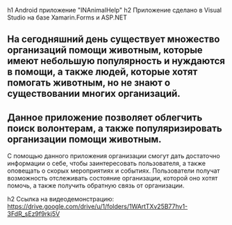 h1 Android приложение "INAnimalHelp"
h2 Приложение сделано в Visual Studio на базе Xamarin.Forms и ASP.NET


На сегодняшний день существует множество организаций помощи животным, которые имеют небольшую популярность и нуждаются в помощи, а также людей, которые хотят помогать животным, но не знают о существовании многих организаций.
---
Данное приложение позволяет облегчить поиск волонтерам, а также популяризировать организации помощи животным. 
---
С помощью данного приложения организации смогут дать достаточно информации о себе, чтобы заинтересовать пользователя, а также оповещать о скорых мероприятиях и событиях. Пользователи получат возможность отслеживать состояние организации, которой оно хотят помочь, а также получить обратную связь от организации.


h2 Ссылка на видеодемонстрацию: 
<https://drive.google.com/drive/u/1/folders/1WArtTXv25B77hv1-3FdR_sEz9f9rkj5V>
